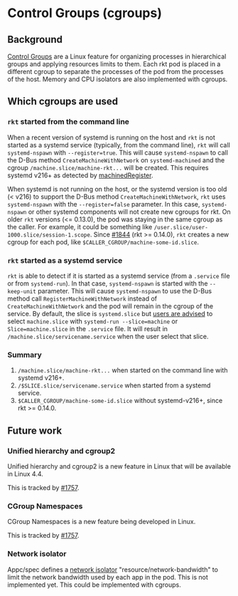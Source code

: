 # Control Groups (cgroups)

## Background

[Control Groups][cgroups] are a Linux feature for organizing processes in hierarchical groups and applying resources limits to them. Each rkt pod is placed in a different cgroup to separate the processes of the pod from the processes of the host. Memory and CPU isolators are also implemented with cgroups.

[cgroups]: https://www.kernel.org/doc/Documentation/cgroup-v1/cgroups.txt

## Which cgroups are used

### `rkt` started from the command line

When a recent version of systemd is running on the host and `rkt` is not started as a systemd service (typically, from the command line), `rkt` will call `systemd-nspawn` with `--register=true`. This will cause `systemd-nspawn` to call the D-Bus method `CreateMachineWithNetwork` on `systemd-machined` and the cgroup `/machine.slice/machine-rkt...` will be created. This requires systemd v216+ as detected by [machinedRegister](https://github.com/coreos/rkt/blob/master/stage1/init/init.go#L161).

When systemd is not running on the host, or the systemd version is too old (< v216) to support the D-Bus method `CreateMachineWithNetwork`, `rkt` uses `systemd-nspawn` with the `--register=false` parameter. In this case, `systemd-nspawn` or other systemd components will not create new cgroups for rkt. On older `rkt` versions (<= 0.13.0), the pod was staying in the same cgroup as the caller. For example, it could be something like `/user.slice/user-1000.slice/session-1.scope`. Since [#1844](https://github.com/coreos/rkt/pull/1844) (rkt >= 0.14.0), `rkt` creates a new cgroup for each pod, like `$CALLER_CGROUP/machine-some-id.slice`.

### `rkt` started as a systemd service

`rkt` is able to detect if it is started as a systemd service (from a `.service` file or from `systemd-run`).
In that case, `systemd-nspawn` is started with the `--keep-unit` parameter.
This will cause `systemd-nspawn` to use the D-Bus method call `RegisterMachineWithNetwork` instead of `CreateMachineWithNetwork` and the pod will remain in the cgroup of the service.
By default, the slice is `systemd.slice` but [users are advised](https://github.com/coreos/rkt/blob/master/Documentation/using-rkt-with-systemd.md) to select `machine.slice` with `systemd-run --slice=machine` or `Slice=machine.slice` in the `.service` file.
It will result in `/machine.slice/servicename.service` when the user select that slice.

### Summary

1. `/machine.slice/machine-rkt...` when started on the command line with systemd v216+.
2. `/$SLICE.slice/servicename.service` when started from a systemd service.
3. `$CALLER_CGROUP/machine-some-id.slice` without systemd-v216+, since rkt >= 0.14.0.

## Future work

### Unified hierarchy and cgroup2

Unified hierarchy and cgroup2 is a new feature in Linux that will be available in Linux 4.4.

This is tracked by [#1757](https://github.com/coreos/rkt/issues/1757).

### CGroup Namespaces

CGroup Namespaces is a new feature being developed in Linux.

This is tracked by [#1757](https://github.com/coreos/rkt/issues/1757).

### Network isolator

Appc/spec defines a [network isolator](https://github.com/appc/spec/blob/master/spec/ace.md#resourcenetwork-bandwidth) "resource/network-bandwidth" to limit the network bandwidth used by each app in the pod.
This is not implemented yet.
This could be implemented with cgroups.

